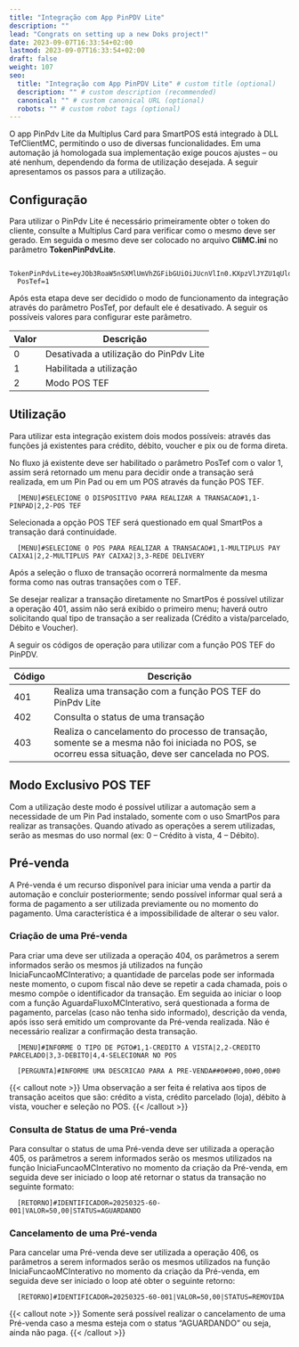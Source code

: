 ```yaml
---
title: "Integração com App PinPDV Lite"
description: ""
lead: "Congrats on setting up a new Doks project!"
date: 2023-09-07T16:33:54+02:00
lastmod: 2023-09-07T16:33:54+02:00
draft: false
weight: 107
seo:
  title: "Integração com App PinPDV Lite" # custom title (optional)
  description: "" # custom description (recommended)
  canonical: "" # custom canonical URL (optional)
  robots: "" # custom robot tags (optional)
---
```


O app PinPdv Lite da Multiplus Card para SmartPOS está integrado à DLL TefClientMC, permitindo o uso de diversas funcionalidades. Em uma automação já homologada sua implementação exige poucos ajustes – ou até nenhum, dependendo da forma de utilização desejada. A seguir apresentamos os passos para a utilização.

## Configuração

Para utilizar o PinPdv Lite é necessário primeiramente obter o token do cliente, consulte a Multiplus Card para verificar como o mesmo deve ser gerado. Em seguida o mesmo deve ser colocado no arquivo **CliMC.ini** no parâmetro **TokenPinPdvLite**.

```txt{title="CliMC.ini"}
  TokenPinPdvLite=eyJOb3RoaW5nSXMlUmVhZGFibGUiOiJUcnVlIn0.KXpzVlJYZU1qUldXYm5aT3N3V1dLaVJYUnNVZy1QbFRQZ05uSldXbE9UQnlXSFZUY3pFNU1qWnZOV1JIV1ZKSGFXUkpVR2xPVUVGSlFXRlpkRkZW
  PosTef=1
```

Após esta etapa deve ser decidido o modo de funcionamento da integração através do parâmetro PosTef, por default ele é desativado. A seguir os possíveis valores para configurar este parâmetro.

|   Valor | Descrição                              |
|---------|----------------------------------------|
|       0 | Desativada a utilização do PinPdv Lite |
|       1 | Habilitada a utilização                |
|       2 | Modo POS TEF                           |

## Utilização

Para utilizar esta integração existem dois modos possíveis: através das funções já existentes para crédito, débito, voucher e pix ou de forma direta.

No fluxo já existente deve ser habilitado o parâmetro PosTef com o valor 1, assim será retornado um menu para decidir onde a transação será realizada, em um Pin Pad ou em um POS através da função POS TEF.

```txt{title="Exemplo de Retorno"}
  [MENU]#SELECIONE O DISPOSITIVO PARA REALIZAR A TRANSACAO#1,1-PINPAD|2,2-POS TEF
```

Selecionada a opção POS TEF será questionado em qual SmartPos a transação dará continuidade.

```txt{title="Exemplo de Retorno"}
  [MENU]#SELECIONE O POS PARA REALIZAR A TRANSACAO#1,1-MULTIPLUS PAY CAIXA1|2,2-MULTIPLUS PAY CAIXA2|3,3-REDE DELIVERY
```

Após a seleção o fluxo de transação ocorrerá normalmente da mesma forma como nas outras transações com o TEF.

Se desejar realizar a transação diretamente no SmartPos é possível utilizar a operação 401, assim não será exibido o primeiro menu; haverá outro solicitando qual tipo de transação a ser realizada (Crédito a vista/parcelado, Débito e Voucher).

A seguir os códigos de operação para utilizar com a função POS TEF do PinPDV.

|   Código | Descrição                                                                                                                                         |
|----------|---------------------------------------------------------------------------------------------------------------------------------------------------|
|      401 | Realiza uma transação com a função POS TEF do PinPdv Lite                                                                                         |
|      402 | Consulta o status de uma transação                                                                                                                |
|      403 | Realiza o cancelamento do processo de transação, somente se a mesma não foi iniciada no POS, se ocorreu essa situação, deve ser cancelada no POS. |

## Modo Exclusivo POS TEF

Com a utilização deste modo é possível utilizar a automação sem a necessidade de um Pin Pad instalado, somente com o uso SmartPos para realizar as transações. Quando ativado as operações a serem utilizadas, serão as mesmas do uso normal (ex: 0 – Crédito à vista, 4 – Débito).

## Pré-venda

A Pré-venda é um recurso disponível para iniciar uma venda a partir da automação e concluir posteriormente; sendo possível informar qual será a forma de pagamento a ser utilizada previamente ou no momento do pagamento. Uma característica é a impossibilidade de alterar o seu valor.

### Criação de uma Pré-venda

Para criar uma deve ser utilizada a operação 404, os parâmetros a serem informados serão os mesmos já utilizados na função IniciaFuncaoMCInterativo; a quantidade de parcelas pode ser informada neste momento, o cupom fiscal não deve se repetir a cada chamada, pois o mesmo compõe o identificador da transação. Em seguida ao iniciar o loop com a função AguardaFluxoMCInterativo, será questionada a forma de pagamento, parcelas (caso não tenha sido informado), descrição da venda, após isso será emitido um comprovante da Pré-venda realizada. Não é necessário realizar a confirmação desta transação.

```txt{title="Exemplo de Retorno"}
  [MENU]#INFORME O TIPO DE PGTO#1,1-CREDITO A VISTA|2,2-CREDITO PARCELADO|3,3-DEBITO|4,4-SELECIONAR NO POS
```

```txt{title="Exemplo de Retorno"}
  [PERGUNTA]#INFORME UMA DESCRICAO PARA A PRE-VENDA##0#0#0,00#0,00#0
```

{{< callout note >}}
Uma observação a ser feita é relativa aos tipos de transação aceitos que são: crédito a vista, crédito parcelado (loja), débito à vista, voucher e seleção no POS.
{{< /callout >}}

### Consulta de Status de uma Pré-venda

Para consultar o status de uma Pré-venda deve ser utilizada a operação 405, os parâmetros a serem informados serão os mesmos utilizados na função IniciaFuncaoMCInterativo no momento da criação da Pré-venda, em seguida deve ser iniciado o loop até retornar o status da transação no seguinte formato:

```txt{title="Exemplo de Retorno"}
  [RETORNO]#IDENTIFICADOR=20250325-60-001|VALOR=50,00|STATUS=AGUARDANDO
```

### Cancelamento de uma Pré-venda

Para cancelar uma Pré-venda deve ser utilizada a operação 406, os parâmetros a serem informados serão os mesmos utilizados na função IniciaFuncaoMCInterativo no momento da criação da Pré-venda, em seguida deve ser iniciado o loop até obter o seguinte retorno:

```txt{title="Exemplo de Retorno"}
  [RETORNO]#IDENTIFICADOR=20250325-60-001|VALOR=50,00|STATUS=REMOVIDA
```

{{< callout note >}}
Somente será possível realizar o cancelamento de uma Pré-venda caso a mesma esteja com o status “AGUARDANDO” ou seja, ainda não paga.
{{< /callout >}}


